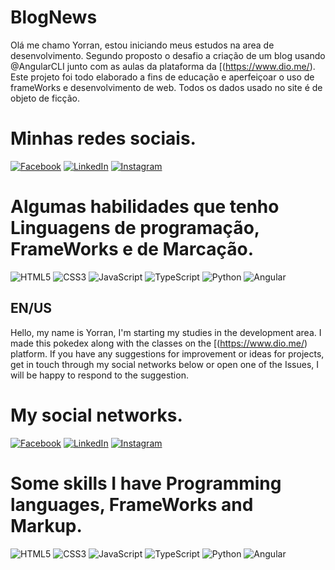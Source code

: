 # BlogNews

 Olá me chamo Yorran, estou iniciando meus estudos na area de desenvolvimento.
 Segundo proposto o desafio a criação de um blog usando @AngularCLI junto com as aulas da plataforma da [(https://www.dio.me/).
 Este projeto foi todo elaborado a fins de educação e aperfeiçoar o uso de frameWorks e desenvolvimento de web. Todos os dados usado no site é de objeto de ficção.

# Minhas redes sociais.
[![Facebook](https://img.shields.io/badge/Facebook-000?style=for-the-badge&logo=facebook)](https://www.facebook.com/SEUUSERNAME/)
[![LinkedIn](https://img.shields.io/badge/LinkedIn-000?style=for-the-badge&logo=linkedin&logoColor=0E76A8)](https://www.linkedin.com/in/yorran-gustavo-22830780/)
[![Instagram](https://img.shields.io/badge/Instagram-000?style=for-the-badge&logo=instagram)](https://www.instagram.com/yorrangustavo/)


# Algumas habilidades que tenho Linguagens de programação, FrameWorks e de Marcação.
![HTML5](https://img.shields.io/badge/HTML5-000?style=for-the-badge&logo=html5)
![CSS3](https://img.shields.io/badge/CSS3-000?style=for-the-badge&logo=css3&logoColor=264CE4)
![JavaScript](https://img.shields.io/badge/JavaScript-000?style=for-the-badge&logo=javascript)
![TypeScript](https://img.shields.io/badge/TypeScript-000?style=for-the-badge&logo=typescript)
![Python](https://img.shields.io/badge/Python-000?style=for-the-badge&logo=python)
![Angular](https://img.shields.io/badge/Angular-000?style=for-the-badge&logo=angular&logoColor=C3002F)

## EN/US
Hello, my name is Yorran, I'm starting my studies in the development area.
I made this pokedex along with the classes on the [(https://www.dio.me/) platform.
If you have any suggestions for improvement or ideas for projects, get in touch through my social networks below or open one of the Issues, I will be happy to respond to the suggestion.
# My social networks.
[![Facebook](https://img.shields.io/badge/Facebook-000?style=for-the-badge&logo=facebook)](https://www.facebook.com/SEUUSERNAME/)
[![LinkedIn](https://img.shields.io/badge/LinkedIn-000?style=for-the-badge&logo=linkedin&logoColor=0E76A8)](https://www.linkedin.com/in/yorran-gustavo-22830780/)
[![Instagram](https://img.shields.io/badge/Instagram-000?style=for-the-badge&logo=instagram)](https://www.instagram.com/yorrangustavo/)

# Some skills I have Programming languages, FrameWorks and Markup.
![HTML5](https://img.shields.io/badge/HTML5-000?style=for-the-badge&logo=html5)
![CSS3](https://img.shields.io/badge/CSS3-000?style=for-the-badge&logo=css3&logoColor=264CE4)
![JavaScript](https://img.shields.io/badge/JavaScript-000?style=for-the-badge&logo=javascript)
![TypeScript](https://img.shields.io/badge/TypeScript-000?style=for-the-badge&logo=typescript)
![Python](https://img.shields.io/badge/Python-000?style=for-the-badge&logo=python)
![Angular](https://img.shields.io/badge/Angular-000?style=for-the-badge&logo=angular&logoColor=C3002F)
